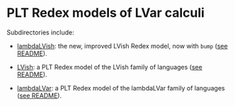 PLT Redex models of LVar calculi
================================

Subdirectories include:

  * [lambdaLVish]: the new, improved LVish Redex model, now with
    `bump`
    ([see README](https://github.com/iu-parfunc/lvars/tree/master/redex/lambdaLVish#readme)).

  * [LVish]: a PLT Redex model of the LVish family of languages ([see
    README](https://github.com/iu-parfunc/lvars/tree/master/redex/LVish#readme)).

  * [lambdaLVar]: a PLT Redex model of the lambdaLVar family of
    languages ([see
    README](https://github.com/iu-parfunc/lvars/tree/master/redex/lambdaLVar#readme)).

[lambdaLVish]: https://github.com/iu-parfunc/lvars/tree/master/redex/lambdaLVish
[LVish]: https://github.com/iu-parfunc/lvars/tree/master/redex/LVish
[lambdaLVar]: https://github.com/iu-parfunc/lvars/tree/master/redex/lambdaLVar


